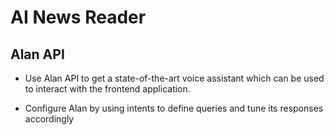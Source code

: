 # AI News Reader

## Alan API

- Use Alan API to get a state-of-the-art voice assistant which can be used to interact with the frontend application.

- Configure Alan by using intents to define queries and tune its responses accordingly
